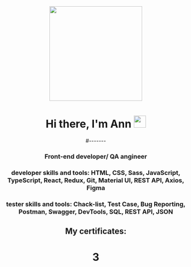 
<div id="header" align="center">
	<img src="https://ak.picdn.net/shutterstock/videos/5131757/thumb/2.jpg" width="70%"  height="250"/>
<h1>Hi there, I'm Ann
<img src="https://github.com/blackcater/blackcater/raw/main/images/Hi.gif" height="32"/></h1>

 #-------
<h3>Front-end developer/ QA angineer</h3>
<h3>developer skills and tools: HTML, CSS, Sass, JavaScript, TypeScript, React, Redux, Git, Material UI, REST API, Axios, Figma</h3>
	
<h3>tester skills and tools: Chack-list, Test Case, Bug Reporting, Postman, Swagger, DevTools, SQL, REST API, JSON</h3>
<h2>My certificates:</h2>  
	<h1>3</h1>
</div>
                                                                                 
